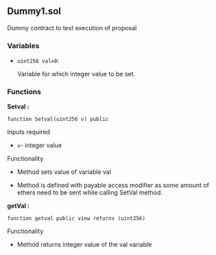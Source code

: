 ## Dummy1.sol
Dummy contract to test execution of proposal

### Variables
- `uint256 val=0`:

   Variable for which integer value to be set.



### Functions
**Setval :**

```solidity 
function Setval(uint256 v) public
```

Inputs required

- `v`- integer value

Functionality

- Method sets value of variable val

- Method is defined with payable access modifier as some amount of ethers need to be sent while calling SetVal method.

**getVal :**

```solidity 
function getval public view returns (uint256)
```
Functionality

- Method returns integer value of the val variable

